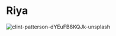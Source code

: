 # Riya
![clint-patterson-dYEuFB8KQJk-unsplash](https://user-images.githubusercontent.com/76547581/105163255-b30a6b00-5b39-11eb-8b52-5513ce2fb6be.jpg)
